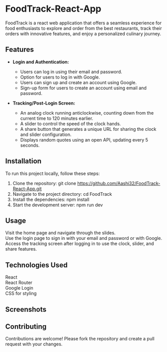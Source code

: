 # FoodTrack-React-App
FoodTrack is a react web application that offers a seamless experience for food enthusiasts to explore and order from the best restaurants, track their orders with innovative features, and enjoy a personalized culinary journey.

## Features

- **Login and Authentication:**
  - Users can log in using their email and password.
  - Option for users to log in with Google.
  - Users can sign up and create an account using Google.
  - Sign-up form for users to create an account using email and password.

- **Tracking/Post-Login Screen:**
  - An analog clock running anticlockwise, counting down from the current time to 120 minutes earlier.
  - A slider to control the speed of the clock hands.
  - A share button that generates a unique URL for sharing the clock and slider configuration.
  - Displays random quotes using an open API, updating every 5 seconds.

## Installation

To run this project locally, follow these steps:

1. Clone the repository:
   git clone https://github.com/Aashi32/FoodTrack-React-App.git
2. Navigate to the project directory:
   cd FoodTrack
3. Install the dependencies:
   npm install
4. Start the development server:
   npm run dev

## Usage
Visit the home page and navigate through the slides.<br>
Use the login page to sign in with your email and password or with Google.<br>
Access the tracking screen after logging in to use the clock, slider, and share features.<br>

## Technologies Used

React<br>
React Router<br>
Google Login<br>
CSS for styling<br>

## Screenshots



## Contributing

Contributions are welcome! Please fork the repository and create a pull request with your changes.
